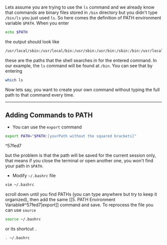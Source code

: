 Lets assume you are trying to use the `ls` command and we already know that commands are binary files stored in `/bin` directory but you didn't type `/bin/ls` you just used `ls`. So here comes the definition of PATH environment variable `$PATH`.
When you enter
```bash
echo $PATH
```
the output should look like
```bash
/usr/local/sbin:/usr/local/bin:/usr/sbin:/usr/bin:/sbin:/bin:/usr/local/go/bin:/snap/bin
```
these are the paths that the shell searches in for the entered command.
In our example, the `ls` command will be found at `/bin`. You can see that by entering
```bash
which ls
```
Now lets say, you want to create your own command without typing the full path to that command every time.

---
## Adding Commands to PATH
- You can use the `export` command
```bash
export PATH="$PATH:[yourPath without the squared brackets]"
```

^57fed7

but the problem is that the path will be saved for the current session only, that means if you close the terminal or open another one, you won't find your path in `$PATH`.

- Modify `~/.bashrc` file
```bash
vim ~/.bashrc
```
scroll down until you find PATHs (you can type anywhere but try to keep it organized), then add the same [[5. PATH Environment Variable#^57fed7|export]] command and save.
To reprocess the file you can use `source`
```bash
source ~/.bashrc
```
or its shortcut `.`
```bash
. ~/.bashrc
```